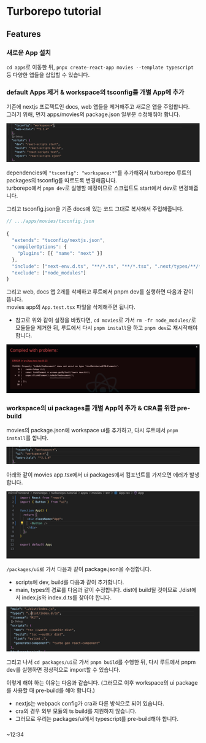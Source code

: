 # Turborepo tutorial

## Features

### 새로운 App 설치

`cd apps`로 이동한 뒤, `pnpx create-react-app movies --template typescript` 등 다양한 앱들을 삽입할 수 있습니다.

### default Apps 제거 & workspace의 tsconfig를 개별 App에 추가

기존에 nextjs 프로젝트인 docs, web 앱들을 제거해주고 새로운 앱을 주입합니다.<br>
그러기 위해, 먼저 apps/movies의 package.json 일부분 수정해줘야 합니다.

![Alt text](image-1.png)

dependencies에 `"tsconfig": "workspace:*"`를 추가해줘서 turborepo 루트의 packages의 tsconfig를 따르도록 변경해줍니다.<br>
turborepo에서 `pnpm dev`로 실행할 예정이므로 스크립트도 start에서 dev로 변경해줍니다.

그리고 tsconfig.json을 기존 docs에 있는 코드 그대로 복사해서 주입해줍니다.

```js
// .../apps/movies/tsconfig.json

{
  "extends": "tsconfig/nextjs.json",
  "compilerOptions": {
    "plugins": [{ "name": "next" }]
  },
  "include": ["next-env.d.ts", "**/*.ts", "**/*.tsx", ".next/types/**/*.ts"],
  "exclude": ["node_modules"]
}

```

그리고 web, docs 앱 2개를 삭제하고 루트에서 pnpm dev를 실행하면 다음과 같이 뜹니다.<br>
movies app의 `App.test.tsx` 파일을 삭제해주면 됩니다.

- 참고로 위와 같이 설정을 바꿨다면, `cd movies`로 가서 `rm -fr node_modules/`로 모듈들을 제거한 뒤, 루트에서 다시 `pnpm install`을 하고 `pnpm dev`로 재시작해야 합니다.

![Alt text](image.png)

### workspace의 ui packages를 개별 App에 추가 & CRA를 위한 pre-build

movies의 package.json에 workspace ui를 추가하고, 다시 루트에서 `pnpm install`를 합니다.

![Alt text](image-2.png)

아래와 같이 movies app.tsx에서 ui packages에서 컴포넌트를 가져오면 에러가 발생합니다.

![Alt text](image-3.png)

`/packages/ui`로 가서 다음과 같이 package.json을 수정합니다.

- scripts에 dev, build를 다음과 같이 추가합니다.
- main, types의 경로를 다음과 같이 수정합니다. dist에 build될 것이므로 ./dist에서 index.js와 index.d.ts를 찾아야 합니다.

![Alt text](image-4.png)

그리고 나서 `cd packages/ui`로 가서 `pnpm build`를 수행한 뒤, 다시 루트에서 pnpm dev를 실행하면 정상적으로 import할 수 있습니다.

이렇게 해야 하는 이유는 다음과 같습니다. (그러므로 이후 workspace의 ui package를 사용할 때 pre-build를 해야 합니다.)

- nextjs는 webpack config가 cra과 다른 방식으로 되어 있습니다.
- cra의 경우 외부 모듈의 ts build를 지원하지 않습니다.
- 그러므로 우리는 packages/ui에서 typescript를 pre-build해야 합니다.

###

~12:34

